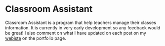 # Classroom Assistant 

Classroom Assistant is a program that help teachers manage their classes information. 
It is currently in very early development so any feedback would be great! I also comment 
on what I have updated on each post on my [webiste](https://gbeeson.dev) on the portfolio page.